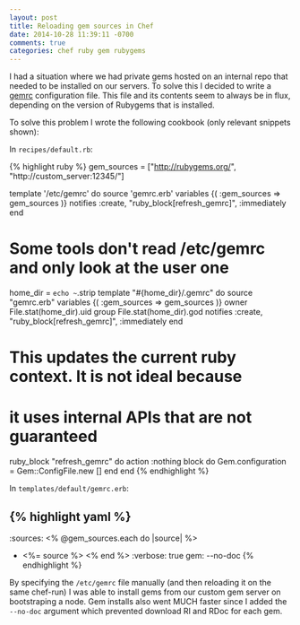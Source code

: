 ```yaml
---
layout: post
title: Reloading gem sources in Chef
date: 2014-10-28 11:39:11 -0700
comments: true
categories: chef ruby gem rubygems
---
```

I had a situation where we had private gems hosted on an internal repo that needed to be installed on our servers.  To solve this I decided to write a [gemrc][gem-env] configuration file.  This file and its contents seem to always be in flux, depending on the version of Rubygems that is installed.

[gem-env]: http://guides.rubygems.org/command-reference/#gem-environment

To solve this problem I wrote the following cookbook (only relevant snippets shown):

In `recipes/default.rb`:

{% highlight ruby %}
gem_sources = ["http://rubygems.org/", "http://custom_server:12345/"]

template '/etc/gemrc' do
  source 'gemrc.erb'
  variables {(
    :gem_sources => gem_sources
  )}
  notifies :create, "ruby_block[refresh_gemrc]", :immediately
end

# Some tools don't read /etc/gemrc and only look at the user one
home_dir = `echo ~`.strip
template "#{home_dir}/.gemrc" do
  source "gemrc.erb"
  variables {(
    :gem_sources => gem_sources
  )}
  owner File.stat(home_dir).uid
  group File.stat(home_dir).god
  notifies :create, "ruby_block[refresh_gemrc]", :immediately
end

# This updates the current ruby context.  It is not ideal because
# it uses internal APIs that are not guaranteed
ruby_block "refresh_gemrc" do
  action :nothing
  block do
    Gem.configuration = Gem::ConfigFile.new []
  end
end
{% endhighlight %}

In `templates/default/gemrc.erb`:

{% highlight yaml %}
---
:sources:
<% @gem_sources.each do |source| %>
- <%= source %>
<% end %>
:verbose: true
gem: --no-doc
{% endhighlight %}

By specifying the `/etc/gemrc` file manually (and then reloading it on the same chef-run) I was able to install gems from our custom gem server on bootstraping a node.  Gem installs also went MUCH faster since I added the `--no-doc` argument which prevented download RI and RDoc for each gem.